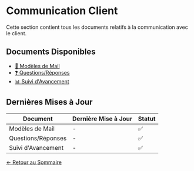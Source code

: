 # Communication Client

Cette section contient tous les documents relatifs à la communication avec le client.

## Documents Disponibles

- [📧 Modèles de Mail](./modele-mail.md)
- [❓ Questions/Réponses](./qa.md)
- [📊 Suivi d'Avancement](./suivi.md)

## Dernières Mises à Jour

| Document | Dernière Mise à Jour | Statut |
|----------|---------------------|---------|
| Modèles de Mail | - | ✅ |
| Questions/Réponses | - | ✅ |
| Suivi d'Avancement | - | ✅ |

[← Retour au Sommaire](../../README.md) 